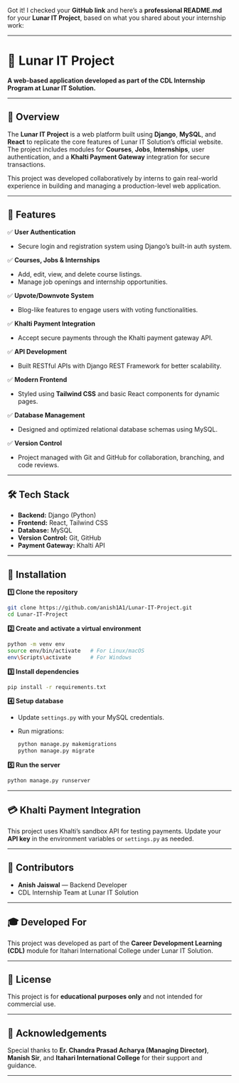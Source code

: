 Got it! I checked your **GitHub link** and here’s a **professional README.md** for your **Lunar IT Project**, based on what you shared about your internship work:

---

# 🌙 Lunar IT Project

**A web-based application developed as part of the CDL Internship Program at Lunar IT Solution.**

---

## 📌 Overview

The **Lunar IT Project** is a web platform built using **Django**, **MySQL**, and **React** to replicate the core features of Lunar IT Solution’s official website. The project includes modules for **Courses**, **Jobs**, **Internships**, user authentication, and a **Khalti Payment Gateway** integration for secure transactions.

This project was developed collaboratively by interns to gain real-world experience in building and managing a production-level web application.

---

## 🚀 Features

✅ **User Authentication**

* Secure login and registration system using Django’s built-in auth system.

✅ **Courses, Jobs & Internships**

* Add, edit, view, and delete course listings.
* Manage job openings and internship opportunities.

✅ **Upvote/Downvote System**

* Blog-like features to engage users with voting functionalities.

✅ **Khalti Payment Integration**

* Accept secure payments through the Khalti payment gateway API.

✅ **API Development**

* Built RESTful APIs with Django REST Framework for better scalability.

✅ **Modern Frontend**

* Styled using **Tailwind CSS** and basic React components for dynamic pages.

✅ **Database Management**

* Designed and optimized relational database schemas using MySQL.

✅ **Version Control**

* Project managed with Git and GitHub for collaboration, branching, and code reviews.

---

## 🛠️ Tech Stack

* **Backend:** Django (Python)
* **Frontend:** React, Tailwind CSS
* **Database:** MySQL
* **Version Control:** Git, GitHub
* **Payment Gateway:** Khalti API

---

## 📂 Installation

**1️⃣ Clone the repository**

```bash
git clone https://github.com/anish1A1/Lunar-IT-Project.git
cd Lunar-IT-Project
```

**2️⃣ Create and activate a virtual environment**

```bash
python -m venv env
source env/bin/activate   # For Linux/macOS
env\Scripts\activate      # For Windows
```

**3️⃣ Install dependencies**

```bash
pip install -r requirements.txt
```

**4️⃣ Setup database**

* Update `settings.py` with your MySQL credentials.
* Run migrations:

  ```bash
  python manage.py makemigrations
  python manage.py migrate
  ```

**5️⃣ Run the server**

```bash
python manage.py runserver
```

---

## 💳 Khalti Payment Integration

This project uses Khalti’s sandbox API for testing payments.
Update your **API key** in the environment variables or `settings.py` as needed.

---

## 👥 Contributors

* **Anish Jaiswal** — Backend Developer
* CDL Internship Team at Lunar IT Solution

---

## 🎓 Developed For

This project was developed as part of the **Career Development Learning (CDL)** module for Itahari International College under Lunar IT Solution.

---

## 📜 License

This project is for **educational purposes only** and not intended for commercial use.

---

## 🙌 Acknowledgements

Special thanks to **Er. Chandra Prasad Acharya (Managing Director)**, **Manish Sir**, and **Itahari International College** for their support and guidance.

---
